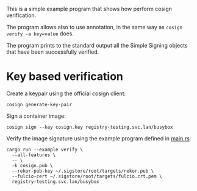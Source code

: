 This is a simple example program that shows how perform cosign verification.

The program allows also to use annotation, in the same way as `cosign verify -a key=value`
does.

The program prints to the standard output all the Simple Signing objects that
have been successfully verified.

# Key based verification

Create a keypair using the official cosign client:

```console
cosign generate-key-pair
```

Sign a container image:

```console
cosign sign --key cosign.key registry-testing.svc.lan/busybox
```

Verify the image signature using the example program defined in
[main.rs](./main.rs):

```console
cargo run --example verify \
  --all-features \
  -- \
  -k cosign.pub \
  --rekor-pub-key ~/.sigstore/root/targets/rekor.pub \
  --fulcio-cert ~/.sigstore/root/targets/fulcio.crt.pem \
  registry-testing.svc.lan/busybox
```
